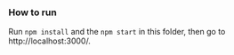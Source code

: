 ### How to run
Run `npm install` and the `npm start` in this folder, 
then go to http://localhost:3000/.